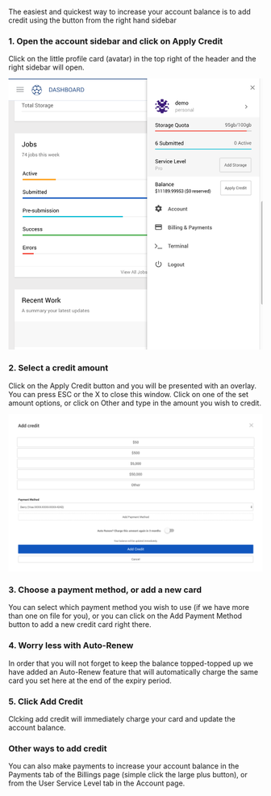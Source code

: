 The easiest and quickest way to increase your account balance is to add credit using the button from the right hand sidebar

### 1. Open the account sidebar and click on Apply Credit
Click on the little profile card (avatar) in the top right of the header and the right sidebar will open.

![Exabyte Registration Form](../images/RightNavigation.png "Account Sidebar")

### 2. Select a credit amount
Click on the Apply Credit button and you will be presented with an overlay. You can press ESC or the X to close this window. Click on one of the set amount options, or click on Other and type in the amount you wish to credit.

![Exabyte Registration Form](../images/AddCredit.png "Add Credit")

### 3. Choose a payment method, or add a new card
You can select which payment method you wish to use (if we have more than one on file for you), or you can click on the Add Payment Method button to add a new credit card right there.

### 4. Worry less with Auto-Renew
In order that you will not forget to keep the balance topped-topped up we have added an Auto-Renew feature that will automatically charge the same card you set here at the end of the expiry period.

### 5. Click Add Credit
Clcking add credit will immediately charge your card and update the account balance.

### Other ways to add credit
You can also make payments to increase your account balance in the Payments tab of the Billings page (simple click the large plus button), or from the User Service Level tab in the Account page.
